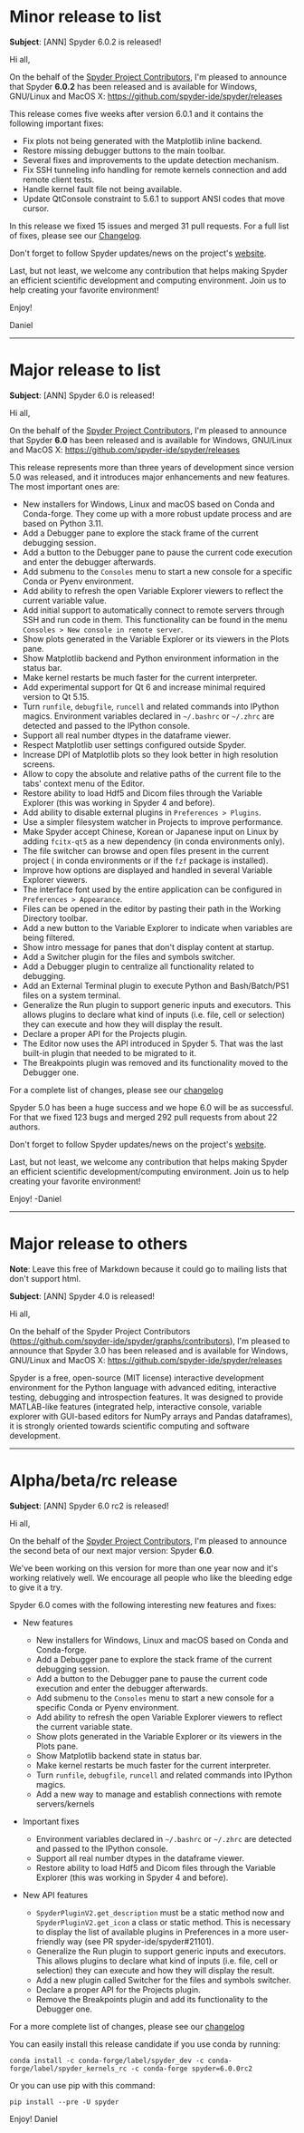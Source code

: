# Minor release to list

**Subject**: [ANN] Spyder 6.0.2 is released!


Hi all,

On the behalf of the [Spyder Project Contributors](https://github.com/spyder-ide/spyder/graphs/contributors),
I'm pleased to announce that Spyder **6.0.2** has been released and is available for
Windows, GNU/Linux and MacOS X: https://github.com/spyder-ide/spyder/releases

This release comes five weeks after version 6.0.1 and it contains the
following important fixes:

* Fix plots not being generated with the Matplotlib inline backend.
* Restore missing debugger buttons to the main toolbar.
* Several fixes and improvements to the update detection mechanism.
* Fix SSH tunneling info handling for remote kernels connection and add remote client tests.
* Handle kernel fault file not being available.
* Update QtConsole constraint to 5.6.1 to support ANSI codes that move cursor.

In this release we fixed 15 issues and merged 31 pull requests. For a full
list of fixes, please see our
[Changelog](https://github.com/spyder-ide/spyder/blob/6.x/CHANGELOG.md).

Don't forget to follow Spyder updates/news on the project's
[website](https://www.spyder-ide.org).

Last, but not least, we welcome any contribution that helps making Spyder an
efficient scientific development and computing environment. Join us to help
creating your favorite environment!

Enjoy!

Daniel


----


# Major release to list

**Subject**: [ANN] Spyder 6.0 is released!


Hi all,

On the behalf of the [Spyder Project Contributors](https://github.com/spyder-ide/spyder/graphs/contributors),
I'm pleased to announce that Spyder **6.0** has been released and is available for
Windows, GNU/Linux and MacOS X: https://github.com/spyder-ide/spyder/releases

This release represents more than three years of development since version 5.0 was
released, and it introduces major enhancements and new features. The most important ones
are:

* New installers for Windows, Linux and macOS based on Conda and Conda-forge.
  They come up with a more robust update process and are based on Python 3.11.
* Add a Debugger pane to explore the stack frame of the current debugging
  session.
* Add a button to the Debugger pane to pause the current code execution and
  enter the debugger afterwards.
* Add submenu to the `Consoles` menu to start a new console for a specific
  Conda or Pyenv environment.
* Add ability to refresh the open Variable Explorer viewers to reflect the current
  variable value.
* Add initial support to automatically connect to remote servers through SSH
  and run code in them. This functionality can be found in the menu
  `Consoles > New console in remote server`.
* Show plots generated in the Variable Explorer or its viewers in the Plots pane.
* Show Matplotlib backend and Python environment information in the status bar.
* Make kernel restarts be much faster for the current interpreter.
* Add experimental support for Qt 6 and increase minimal required version to
  Qt 5.15.
* Turn `runfile`, `debugfile`, `runcell` and related commands into IPython magics.
 Environment variables declared in `~/.bashrc` or `~/.zhrc` are detected and
  passed to the IPython console.
* Support all real number dtypes in the dataframe viewer.
* Respect Matplotlib user settings configured outside Spyder.
* Increase DPI of Matplotlib plots so they look better in high resolution screens.
* Allow to copy the absolute and relative paths of the current file to the tabs'
  context menu of the Editor.
* Restore ability to load Hdf5 and Dicom files through the Variable Explorer
  (this was working in Spyder 4 and before).
* Add ability to disable external plugins in `Preferences > Plugins`.
* Use a simpler filesystem watcher in Projects to improve performance.
* Make Spyder accept Chinese, Korean or Japanese input on Linux by adding
  `fcitx-qt5` as a new dependency (in conda environments only).
* The file switcher can browse and open files present in the current project (
  in conda environments or if the `fzf` package is installed).
* Improve how options are displayed and handled in several Variable Explorer
  viewers.
* The interface font used by the entire application can be configured in
  `Preferences > Appearance`.
* Files can be opened in the editor by pasting their path in the Working
  Directory toolbar.
* Add a new button to the Variable Explorer to indicate when variables are being
  filtered.
* Show intro message for panes that don't display content at startup.
* Add a Switcher plugin for the files and symbols switcher.
* Add a Debugger plugin to centralize all functionality related to debugging.
* Add an External Terminal plugin to execute Python and Bash/Batch/PS1 files on
  a system terminal.
* Generalize the Run plugin to support generic inputs and executors. This allows
  plugins to declare what kind of inputs (i.e. file, cell or selection) they
  can execute and how they will display the result.
* Declare a proper API for the Projects plugin.
* The Editor now uses the API introduced in Spyder 5. That was the last built-in
  plugin that needed to be migrated to it.
* The Breakpoints plugin was removed and its functionality moved to the Debugger
  one.

For a complete list of changes, please see our
[changelog](https://github.com/spyder-ide/spyder/blob/6.x/CHANGELOG.md)

Spyder 5.0 has been a huge success and we hope 6.0 will be as successful. For that we
fixed 123 bugs and merged 292 pull requests from about 22 authors.

Don't forget to follow Spyder updates/news on the project's
[website](https://www.spyder-ide.org).

Last, but not least, we welcome any contribution that helps making Spyder an
efficient scientific development/computing environment. Join us to help creating
your favorite environment!

Enjoy!
-Daniel


----


# Major release to others

**Note**: Leave this free of Markdown because it could go to mailing lists that
don't support html.

**Subject**: [ANN] Spyder 4.0 is released!


Hi all,

On the behalf of the Spyder Project Contributors (https://github.com/spyder-ide/spyder/graphs/contributors),
I'm pleased to announce that Spyder 3.0 has been released and is available for
Windows, GNU/Linux and MacOS X: https://github.com/spyder-ide/spyder/releases

Spyder is a free, open-source (MIT license) interactive development environment
for the Python language with advanced editing, interactive testing, debugging
and introspection features. It was designed to provide MATLAB-like features
(integrated help, interactive console, variable explorer with GUI-based editors
for NumPy arrays and Pandas dataframes), it is strongly oriented towards
scientific computing and software development.

<The rest is the same as for the list>


----


# Alpha/beta/rc release

**Subject**: [ANN] Spyder 6.0 rc2 is released!


Hi all,

On the behalf of the [Spyder Project Contributors](https://github.com/spyder-ide/spyder/graphs/contributors),
I'm pleased to announce the second beta of our next major version: Spyder **6.0**.

We've been working on this version for more than one year now and it's working
relatively well. We encourage all people who like the bleeding edge to give it a try.

Spyder 6.0 comes with the following interesting new features and fixes:

- New features
    * New installers for Windows, Linux and macOS based on Conda and Conda-forge.
    * Add a Debugger pane to explore the stack frame of the current debugging
      session.
    * Add a button to the Debugger pane to pause the current code execution and
      enter the debugger afterwards.
    * Add submenu to the `Consoles` menu to start a new console for a specific
      Conda or Pyenv environment.
    * Add ability to refresh the open Variable Explorer viewers to reflect the current
      variable state.
    * Show plots generated in the Variable Explorer or its viewers in the Plots pane.
    * Show Matplotlib backend state in status bar.
    * Make kernel restarts be much faster for the current interpreter.
    * Turn `runfile`, `debugfile`, `runcell` and related commands into IPython magics.
    * Add a new way to manage and establish connections with remote servers/kernels

- Important fixes
    * Environment variables declared in `~/.bashrc` or `~/.zhrc` are detected and
      passed to the IPython console.
    * Support all real number dtypes in the dataframe viewer.
    * Restore ability to load Hdf5 and Dicom files through the Variable Explorer
      (this was working in Spyder 4 and before).

- New API features
    * `SpyderPluginV2.get_description` must be a static method now and
      `SpyderPluginV2.get_icon` a class or static method. This is necessary to
      display the list of available plugins in Preferences in a more user-friendly
      way (see PR spyder-ide/spyder#21101).
    * Generalize the Run plugin to support generic inputs and executors. This allows
      plugins to declare what kind of inputs (i.e. file, cell or selection) they
      can execute and how they will display the result.
    * Add a new plugin called Switcher for the files and symbols switcher.
    * Declare a proper API for the Projects plugin.
    * Remove the Breakpoints plugin and add its functionality to the Debugger one.

For a more complete list of changes, please see our
[changelog](https://github.com/spyder-ide/spyder/blob/master/changelogs/Spyder-6.md)

You can easily install this release candidate if you use conda by running:

    conda install -c conda-forge/label/spyder_dev -c conda-forge/label/spyder_kernels_rc -c conda-forge spyder=6.0.0rc2

Or you can use pip with this command:

    pip install --pre -U spyder


Enjoy!
Daniel
